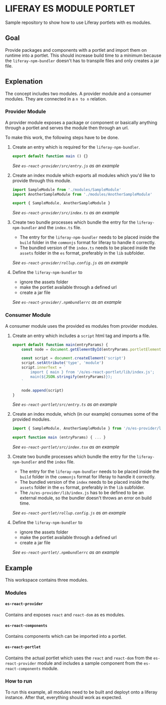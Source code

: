 # LIFERAY ES MODULE PORTLET
Sample repository to show how to use Liferay portlets with es modules.

## Goal
Provide packages and components with a portlet and import them on runtime into a portlet. This should increase build time to a minimum because the `liferay-npm-bundler` doesn't has to transpile files and only creates a jar file. 

## Explenation
The concept includes two modules. A provider module and a consumer modules. They are connected in a `n to n` relation. 

### Provider Module
A provider module exposes a package or component or basically anything through a portlet and serves the module then through an url.

To make this work, the following steps have to be done.

1. Create an entry which is required for the `liferay-npm-bundler`. 

    ```js
    export default function main () {}
    ```
    _See `es-react-provider/src/entry.js` as an example_
2. Create an index module which exports all modules which you'd like to provide through this module.

    ```js
    import SampleModule from './modules/SampleModule' 
    import AnotherSampleModule from './modules/AnotherSampleModule'
    
    export { SampleModule, AnotherSampleModule }
    ```

    _See `es-react-provider/src/index.ts` as an example_
3. Create two bundle processes which bundle the entry for the `liferay-npm-bundler` and the `index.ts` file. 
    - The entry for the `liferay-npm-bundler` needs to be placed inside the `build` folder in the `commonjs` format for liferay to handle it correctly. 
    - The bundled version of the `index.ts` needs to be placed inside the `assets` folder in the `es` format, preferably in the `lib` subfolder.

    _See `es-react-provider/rollup.config.js` as an example_
4. Define the `liferay-npm-bundler` to
    - ignore the assets folder
    - make the portlet available through a defined url 
    - create a jar file

    _See `es-react-provider/.npmbundlerrc` as an example_

### Consumer Module
A consumer module uses the provided es modules from provider modules.

1. Create an entry which includes a `script` html tag and imports a file.

    ```js
    export default function main(entryParams) {
        const node = document.getElementById(entryParams.portletElementId);

        const script = document.createElement('script')
        script.setAttribute('type', 'module')
        script.innerText = `
            import { main } from '/o/es-react-portlet/lib/index.js';
            main(${JSON.stringify(entryParams)});
        `

        node.append(script)
    }
    ```

    _See `es-react-portlet/src/entry.ts` as an example_
2. Create an index module, which (in our example) consumes some of the provided modules.

    ```js
    import { SampleModule, AnotherSampleModule } from '/o/es-provider/lib/index.js'

    export function main (entryParams) { ... }
    ```

    _See `es-react-portlet/src/index.tsx` as an example_
3. Create two bundle processes which bundle the entry for the `liferay-npm-bundler` and the `index` file. 
    - The entry for the `liferay-npm-bundler` needs to be placed inside the `build` folder in the `commonjs` format for liferay to handle it correctly. 
    - The bundled version of the `index` needs to be placed inside the `assets` folder in the `es` format, preferably in the `lib` subfolder.
    - The `/o/es-provider/lib/index.js` has to be defined to be an external module, so the bundler doesn't throws an error on build time.

    _See `es-react-portlet/rollup.config.js` as an example_ 
4. Define the `liferay-npm-bundler` to
    - ignore the assets folder
    - make the portlet available through a defined url 
    - create a jar file

    _See `es-react-portlet/.npmbundlerrc` as an example_

## Example
This workspace contains three modules.

### Modules
#### `es-react-provider`
Contains and exposes `react` and `react-dom` as es modules.

#### `es-react-components`
Contains components which can be imported into a portlet.

####  `es-react-portlet`
Contains the actual portlet which uses the `react` and `react-dom` from the `es-react-provider` module and includes a sample component from the `es-react-components` module.

### How to run
To run this example, all modules need to be built and deployt onto a liferay instance. After that, everything should work as expected.